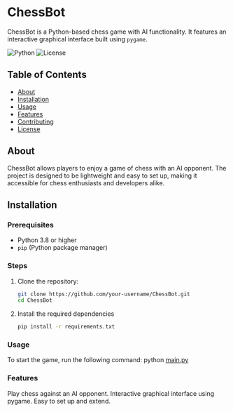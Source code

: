 # ChessBot

ChessBot is a Python-based chess game with AI functionality. It features an interactive graphical interface built using `pygame`.

![Python](https://img.shields.io/badge/python-3.8%2B-blue)
![License](https://img.shields.io/badge/license-MIT-green)

## Table of Contents
- [About](#about)
- [Installation](#installation)
- [Usage](#usage)
- [Features](#features)
- [Contributing](#contributing)
- [License](#license)

## About
ChessBot allows players to enjoy a game of chess with an AI opponent. The project is designed to be lightweight and easy to set up, making it accessible for chess enthusiasts and developers alike.

## Installation

### Prerequisites
- Python 3.8 or higher
- `pip` (Python package manager)

### Steps
1. Clone the repository:
   ```bash
   git clone https://github.com/your-username/ChessBot.git
   cd ChessBot

2. Install the required dependencies
     ```bash
    pip install -r requirements.txt

### Usage
To start the game, run the following command:
python [main.py](http://_vscodecontentref_/1)

### Features
Play chess against an AI opponent.
Interactive graphical interface using pygame.
Easy to set up and extend.
